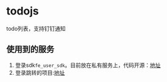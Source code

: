 # todojs

todo列表，支持钉钉通知

## 使用到的服务

1. 登录sdk`fe_user_sdk`。目前放在私有服务上，代码开源：[地址](https://github.com/cuo9958/fe_user_sdk)
2. 登录跳转的项目:[地址](https://github.com/cuo9958/react_node_typescript)
